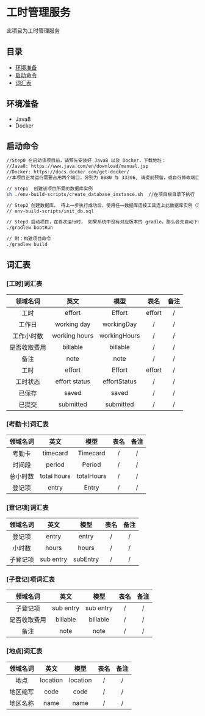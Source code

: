 # 工时管理服务

此项目为工时管理服务

## 目录
* [环境准备](#环境准备)
* [启动命令](#启动命令)
* [词汇表](#词汇表)

## 环境准备
- Java8
- Docker

## 启动命令
```bash
//Step0 在启动该项目前，请预先安装好 Java8 以及 Docker，下载地址：
//Java8: https://www.java.com/en/download/manual.jsp
//Docker: https://docs.docker.com/get-docker/
//本项目正常运行需要占用两个端口，分别为 8080 与 33306, 请提前预留，或自行修改端口号

// Step1  创建该项目所需的数据库实例
sh ./env-build-scripts/create_database_instance.sh  //在项目根目录下执行

// Step2 创建数据库。 待上一步执行成功后，使用任一数据库连接工具连上此数据库实例（示例用户名密码在命令脚本中），在 sql console 中执行以下sql 脚本,创建数据库
// env-build-scripts/init_db.sql  

// Step3 启动项目，在首次运行时， 如果系统中没有对应版本的 gradle，那么会先自动下载，之后项目启动时，会自动运行db/migration下的所有sql 脚本，创建对应的表，数据库结构等等, 最后项目启动在 8080 端口下
./gradlew bootRun       

// 附：构建项目命令
./gradlew build      

```

## 词汇表

### [工时]词汇表
|  领域名词 |  英文   |  模型  |   表名  |  备注  |
|  :----:  | :----: | :----: | :----: | :----: |
|    工时  | effort |  Effort  | effort | / | 
|    工作日  | working day |  workingDay  | / | / | 
|    工作小时数  | working hours |  workingHours  | / | / | 
|    是否收取费用  | billable |  billable  | / | / | 
|     备注  | note |  note  | / | / | 
|    工时  | effort |  Effort  | effort | / | 
|    工时状态  | effort status |  effortStatus  | / | / | 
|    已保存  | saved |  saved  | / | / | 
|    已提交  | submitted |  submitted  | / | / | 

### [考勤卡]词汇表
| 领域名词 |  英文   |  模型  |   表名  |  备注  |
|  :----:  | :----: | :----: | :----: | :----: |
| 考勤卡  | timecard | Timecard | / | / |  
| 时间段  | period | Period | / | / | 
| 总小时数  | total hours | totalHours | / | / | 
| 登记项  | entry |  Entry | / | / | 

### [登记项]词汇表
| 领域名词 |  英文   |  模型  |   表名  |  备注  |
|  :----:  | :----: | :----: | :----: | :----: |
| 登记项  | entry | entry | / | / |  
| 小时数  | hours | hours | / | / |  
| 子登记项  | sub entry | subEntry | / | / |  

### [子登记]项词汇表
| 领域名词 |  英文   |  模型  |   表名  |  备注  |
|  :----:  | :----: | :----: | :----: | :----: |
| 子登记项  |  sub entry | sub entry | / | / |  
| 是否收取费用  |  billable | billable | / | / |  
| 备注  | note | note | / | / |  

### [地点]词汇表
| 领域名词 |  英文   |  模型  |   表名  |  备注  |
|  :----:  | :----: | :----: | :----: | :----: |
| 地点  |  location | location | / | / |  
| 地区缩写  |  code | code | / | / |  
| 地区名称  | name | name | / | / |  
